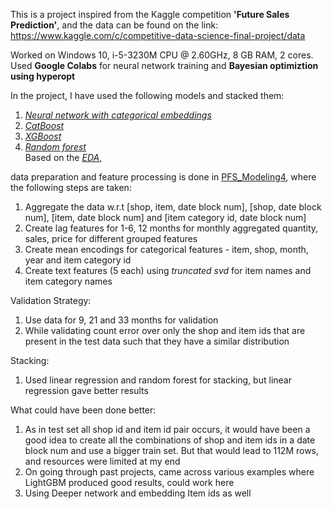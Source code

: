 
This is a project inspired from the Kaggle competition __'Future Sales Prediction'__, and the data can be found on the link:
https://www.kaggle.com/c/competitive-data-science-final-project/data

Worked on Windows 10, i-5-3230M CPU @ 2.60GHz, 8 GB RAM, 2 cores. Used __Google Colabs__ for neural network training and __Bayesian optimiztion using hyperopt__ 

In the project, I have used the following models and stacked them:
1) [_Neural network with categorical embeddings_](https://nbviewer.jupyter.org/github/sbhmaheshwari/Misc/blob/master/Embedding_nn_pfs4.ipynb) 
2) [_CatBoost_](https://nbviewer.jupyter.org/github/sbhmaheshwari/Misc/blob/master/pfs4_catboost_optimize.ipynb) 
3) [_XGBoost_](https://nbviewer.jupyter.org/github/sbhmaheshwari/Misc/blob/master/XGBOOST_pfs4_tuning.ipynb) 
4) [_Random forest_](https://nbviewer.jupyter.org/github/sbhmaheshwari/Misc/blob/master/pfs_rf_tuning4.ipynb) <br> Based on the [_EDA_](https://nbviewer.jupyter.org/github/sbhmaheshwari/Misc/blob/master/Predict_Future_Sales_EDA.ipynb), 

data preparation and feature processing is done in [PFS_Modeling4](https://nbviewer.jupyter.org/github/sbhmaheshwari/Misc/blob/master/PFS_Modeling4.ipynb), where the following steps are taken:
1) Aggregate the data w.r.t [shop, item, date block num], [shop, date block num], [item, date block num] and [item category id, date block num]
2) Create lag features for 1-6, 12 months for monthly aggregated quantity, sales, price for different grouped features
3) Create mean encodings for categorical features - item, shop, month, year and item category id
4) Create text features (5 each) using _truncated svd_ for item names and item category names

Validation Strategy:
1) Use data for 9, 21 and 33 months for validation
2) While validating count error over only the shop and item ids that are present in the test data such that they have a similar distribution

Stacking: 
1) Used linear regression and random forest for stacking, but linear regression gave better results 

What could have been done better:
1) As in test set all shop id and item id pair occurs, it would have been a good idea to create all the combinations of shop and item ids in a date block num and use a bigger train set. But that would lead to 112M rows, and resources were limited at my end
2) On going through past projects, came across various examples where LightGBM produced good results, could work here
3) Using Deeper network and embedding Item ids as well 
